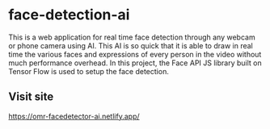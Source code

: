 # face-detection-ai
This is a web application for real time face detection through any webcam or phone camera using AI. This AI is so quick that it is able to draw in real time the various faces and expressions of every person in the video without much performance overhead.  In this project, the Face API JS library built on Tensor Flow is used to setup the face detection.


## Visit site 
https://omr-facedetector-ai.netlify.app/
